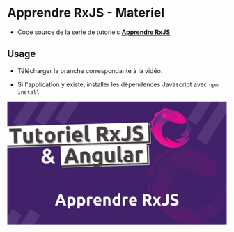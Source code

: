 # Apprendre RxJS - Materiel

- Code source de la serie de tutoriels
**[Apprendre RxJS](https://youtube.com/playlist?list=PLrbLGOB571zc3s8Mu4d1H-1PNzn6vc1Mb)**


## Usage 

- Télécharger la branche correspondante à la vidéo.

- Si l'application y existe, installer les dépendences Javascript avec `npm install`



<img src="img/cover.jpg">
